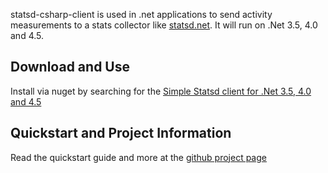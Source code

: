 ﻿<!--
title = statsd-csharp-client
subtext = Metric collection client for statsd.net and statsd.
template = page
menu = statsd-csharp-client
-->
statsd-csharp-client is used in .net applications to send activity measurements to a stats collector like [statsd.net](pages/projects/statsd.net/index.md). 
It will run on .Net 3.5, 4.0 and 4.5.

## Download and Use
Install via nuget by searching for the [Simple Statsd client for .Net 3.5, 4.0 and 4.5](https://www.nuget.org/packages/StatsdCsharpClient/1.1.0.0)

## Quickstart and Project Information
Read the quickstart guide and more at the [github project page](https://github.com/lukevenediger/statsd-csharp-client)